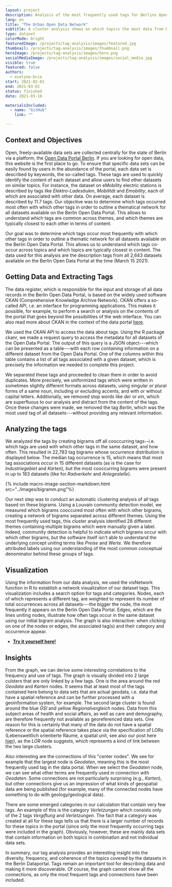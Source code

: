 ```yaml
---
layout: project
description: Analysis of the most frequently used tags for Berlins Open Data.
lang: en
title: "The Urban Open Data Network"
subtitle: A cluster analysis shows on which topics the most data from Berlins Open Data Portal is available and how different issues are interrelated
type: dataset
colorMode: bright
featuredImage: /projects/tag-analysis/images/featured.jpg
thumbnail: /projects/tag-analysis/images/thumbnail.png
heroImage: /projects/tag-analysis/images/hero.png
socialMediaImage: /projects/tag-analysis/images/social_media.jpg
visible: true
featured: false
authors:
  - evelyne-brie
start: 2021-02-01
end: 2021-03-01
status: finished
date: 2021-03-16

materialsIncluded:
  - name: "GitHub"
    link: ""

---
```


## Context and Objectives

Open, freely-available data sets are collected centrally for the state of Berlin via a platform, the [Open Data Portal Berlin](https://daten.berlin.de). If you are looking for open data, this website is the first place to go. To ensure that specific data sets can be easily found by users in the abundance of the portal, each data set is described by keywords, the so-called tags. These tags are used to quickly identify the content of each dataset and allow users to find other datasets on similar topics. For instance, the dataset on eMobility electric stations is described by tags like *Elektro-Ladesäulen*, *Mobilität* and *Emobility*, each of which are associated with other data. On average, each dataset is described by 11.7 tags. Our objective was to determine which tags occurred most often with which other tags in order to outline a thematical network for all datasets available on the Berlin Open Data Portal. This allows to understand which tags are common across themes, and which themes are typically closest to each other in terms of content. 

Our goal was to determine which tags occur most frequently with which other tags in order to outline a thematic network for all datasets available on the Berlin Open Data Portal. This allows us to understand which tags co-occur across topics and which topics are typically closest in content. The data used for this analysis are the description tags from all 2,643 datasets available on the Berlin Open Data Portal at the time (March 15 2021).


## Getting Data and Extracting Tags

The data register, which is responsible for the input and storage of all data records in the Berlin Open Data Portal, is based on the widely used software CKAN (Comprehensive Knowledge Archive Network). CKAN offers a so-called API, i.e. an interface for programming applications. This makes it possible, for example, to perform a search or analysis on the contents of the portal that goes beyond the possibilities of the web interface. You can also read more about CKAN in the context of the data portal [here](https://berlinonline.github.io/open-data-handbuch/#ckan-api-1).

We used the CKAN API to access the data about tags. Using the R package ckanr, we made a request query to access the metadata for all datasets of the Open Data Portal. The output of this query is a JSON object---which can be presented as a table---with each row containing information on a different dataset from the Open Data Portal. One of the columns within this table contains a list of all tags associated with a given dataset, which is precisely the information we needed to complete this project. 

We separated these tags and proceeded to clean them in order to avoid duplicates. More precisely, we uniformized tags which were written in sometimes slightly different formats across datasets, using singular or plural forms of a same noun, including or excluding accents, and with or without capital letters. Additionally, we removed stop words like *der* or *ein*, which are superfluous to our analysis and distract from the content of the tags. Once these changes were made, we removed the tag *Berlin*, which was the most used tag of all datasets---without providing any relevant information. 


## Analyzing the tags

We analyzed the tags by creating bigrams off all cooccurring tags--i.e. which tags are used with which other tags in the same dataset, and how often. This resulted in 22,783 tag bigrams whose occurrence distribution is displayed below. The median tag occurrence is 15, which means that most tag associations occur in 15 different datasets (as is the case for *Industriegebiet* and *Karten*), but the most cooccurring bigrams were present in up to 183 datasets (like for *Radverkehr* and *Anlegestelle*). 

{% include macro-image-section-markdown.html src="../images/bigramm.png"%}

Our next step was to conduct an automatic clustering analysis of all tags based on these bigrams. Using a Louvain community detection model, we measured which bigrams cooccured most often with which other bigrams, creating a network of bigrams separated across different themes. Using the most frequently used tags, this cluster analysis identified 28 different themes containing multiple bigrams which were manually given a label. Indeed, community detection is helpful to indicate which bigrams occur with which other bigrams, but the software itself isn't able to understand the underlying concept uniting terms like *Preise* and *Werte*. We therefore attributed labels using our understanding of the most common conceptual denominator behind these groups of tags. 

## Visualization 

Using the information from our data analysis, we used the visNetwork function in R to establish a network visualization of our dataset tags. This visualization includes a search option for tags and categories. Nodes, each of which represents a different tag, are weighted to represent its number of total occurrences across all datasets---the bigger the node, the most frequently it appears on the Berlin Open Data Portal. Edges, which are the lines uniting nodes, illustrate how often tags occur in the same dataset using our initial bigram analysis. The graph is also interactive: when clicking on one of the nodes or edges, the associated tag(s) and their category and occurrence appear. 

- **[Try it yourself here!]()**

## Insights

From the graph, we can derive some interesting correlations to the frequency and use of tags. The graph is visually divided into 2 large culsters that are only linked by a few tags. One is the area around the red *Geodata* and *Karten* nodes. It seems that at least most of the tags contained here belong to data sets that are actual geodata, i.e. data that have a spatial reference and can be further processed with a geoinformation system, for example. The second large cluster is found around the blue *GSI* and yellow *Regionalvergleich* nodes. Data from this subject areas of health and social affairs, as well as care and demography, are therefore frequently not available as georeferenced data sets. One reason for this is certainly that many of the data do not have a spatial reference or the spatial reference takes place via the specification of LORs (Lebensweltlich orientierte Räume, a spatial unit, see also our post here [hier](https://lab.technologiestiftung-berlin.de/projects/spatial-units/en/)), as the *LOR* node suggests, which represents a kind of link between the two large clusters.

Also interesting are the connections of this "center nodes". We see for example that the largest node is *Geodaten*, meaning this is the most frequently used tag in the data portal. When we select the *Geodaten* node, we can see what other terms are frequently used in connection with *Geodaten*. Some connections are not particularly surprising (e.g., *Karten*), but other connections give us an impression of what kinds of geospatial data are being published (for example, many of the connected nodes have something to do with geology/geological data).

There are some emerged categories in our calculation that contain very few tags. An example of this is the category *Verletzungen* which consists only of the 2 tags *Vergiftung* and *Verletzungen*. The fact that a category was created at all for these tags tells us that there is a larger number of records for these topics in the portal (since only the most frequently occurring tags were included in the graph). Obviously, however, these are mainly data sets that contain information on both topics in combination and not individual data sets.

In summary, our tag analysis provides an interesting insight into the diversity, frequency, and coherence of the topics covered by the datasets in the Berlin Dataportal. Tags remain an important tool for describing data and making it more discoverable. Of course, the graph cannot show all the connections, as only the most frequent tags and connections have been included.
